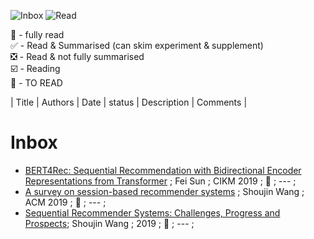 <img src="https://img.shields.io/badge/Inbox-3-red" alt="Inbox"/> <img src="https://img.shields.io/badge/Read-0-green" alt="Read"/> 

💯 - fully read  
✅ - Read & Summarised (can skim experiment & supplement)  
❎ - Read & not fully summarised    
☑️ - Reading  
🔲 - TO READ

| Title | Authors | Date | status | Description | Comments |

# Inbox

- [BERT4Rec: Sequential Recommendation with Bidirectional Encoder Representations from Transformer]() ; Fei Sun ; CIKM 2019  ; 🔲 ; --- ;
- [A survey on session-based recommender systems]() ; Shoujin Wang ; ACM 2019  ; 🔲 ; --- ;
- [Sequential Recommender Systems: Challenges, Progress and Prospects](); Shoujin Wang ; 2019 ; 🔲 ; --- ;



